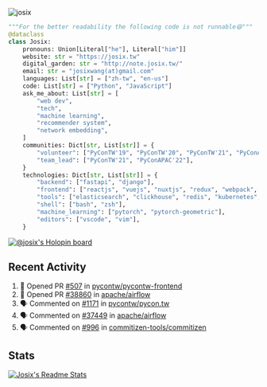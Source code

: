 ![josix](https://komarev.com/ghpvc/?username=josix)
```python
"""For the better readability the following code is not runnable😆"""
@dataclass
class Josix:
    pronouns: Union[Literal["he"], Literal["him"]]
    website: str = "https://josix.tw"
    digital_garden: str = "http://note.josix.tw/"
    email: str = "josixwang(at)gmail.com"
    languages: List[str] = ["zh-tw", "en-us"]
    code: List[str] = ["Python", "JavaScript"]
    ask_me_about: List[str] = [
        "web dev",
        "tech",
        "machine learning",
        "recommender system",
        "network embedding",
    ]
    communities: Dict[str, List[str]] = {
        "volunteer": ["PyConTW'19", "PyConTW'20", "PyConTW'21", "PyConAPAC'22"],
        "team_lead": ["PyConTW'21", "PyConAPAC'22"],
    }
    technologies: Dict[str, List[str]] = {
        "backend": ["fastapi", "django"],
        "frontend": ["reactjs", "vuejs", "nuxtjs", "redux", "webpack", "tailwindcss"],
        "tools": ["elasticsearch", "clickhouse", "redis", "kubernetes", "docker"],
        "shell": ["bash", "zsh"],
        "machine_learning": ["pytorch", "pytorch-geometric"],
        "editors": ["vscode", "vim"],
    }
```
[![@josix's Holopin board](https://holopin.io/api/user/board?user=josix)](https://holopin.io/@josix)

## Recent Activity
<!--START_SECTION:activity-->
1. 💪 Opened PR [#507](https://github.com/pycontw/pycontw-frontend/pull/507) in [pycontw/pycontw-frontend](https://github.com/pycontw/pycontw-frontend)
2. 💪 Opened PR [#38860](https://github.com/apache/airflow/pull/38860) in [apache/airflow](https://github.com/apache/airflow)
3. 🗣 Commented on [#1171](https://github.com/pycontw/pycon.tw/pull/1171#issuecomment-2044406073) in [pycontw/pycon.tw](https://github.com/pycontw/pycon.tw)
4. 🗣 Commented on [#37449](https://github.com/apache/airflow/issues/37449#issuecomment-2041992100) in [apache/airflow](https://github.com/apache/airflow)
5. 🗣 Commented on [#996](https://github.com/commitizen-tools/commitizen/pull/996#issuecomment-2029543803) in [commitizen-tools/commitizen](https://github.com/commitizen-tools/commitizen)
<!--END_SECTION:activity-->



## Stats
[![Josix's Readme Stats](https://github-readme-stats.vercel.app/api?username=josix&show_icons=true&theme=default&count_private=true&card_width=400)](https://github.com/anuraghazra/github-readme-stats)
